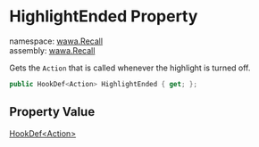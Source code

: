 # HighlightEnded Property

namespace: [wawa\.Recall](../../wawa.Recall.md)<br />
assembly: [wawa\.Recall](../../../wawa.Recall.md)

Gets the `Action` that is called whenever the highlight is turned off\.

```csharp
public HookDef<Action> HighlightEnded { get; };
```

## Property Value

[HookDef\<Action\>](../../../wawa.Recall/wawa.Recall/HookDef\`1.md)

